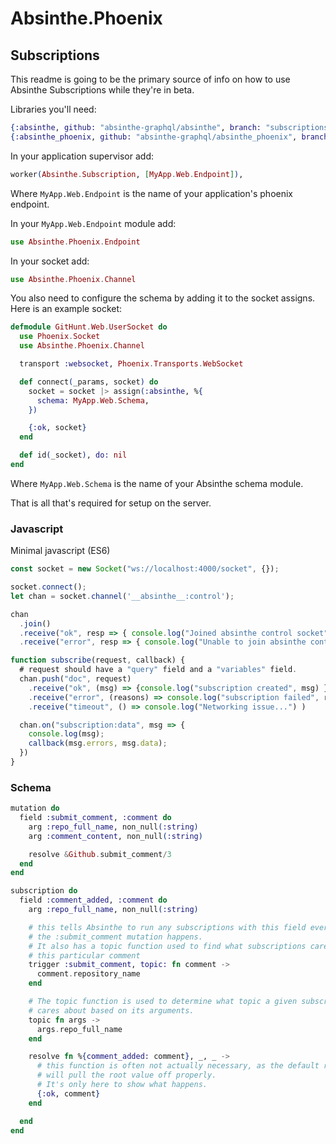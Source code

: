 # Absinthe.Phoenix

## Subscriptions

This readme is going to be the primary source of info on how to use Absinthe Subscriptions
while they're in beta.

Libraries you'll need:

```elixir
{:absinthe, github: "absinthe-graphql/absinthe", branch: "subscriptions"},
{:absinthe_phoenix, github: "absinthe-graphql/absinthe_phoenix", branch: "subscriptions"},
```

In your application supervisor add:

```elixir
worker(Absinthe.Subscription, [MyApp.Web.Endpoint]),
```

Where `MyApp.Web.Endpoint` is the name of your application's phoenix endpoint.

In your `MyApp.Web.Endpoint` module add:
```elixir
use Absinthe.Phoenix.Endpoint
```

In your socket add:

```elixir
use Absinthe.Phoenix.Channel
```

You also need to configure the schema by adding it to the socket assigns. Here
is an example socket:

```elixir
defmodule GitHunt.Web.UserSocket do
  use Phoenix.Socket
  use Absinthe.Phoenix.Channel

  transport :websocket, Phoenix.Transports.WebSocket

  def connect(_params, socket) do
    socket = socket |> assign(:absinthe, %{
      schema: MyApp.Web.Schema,
    })

    {:ok, socket}
  end

  def id(_socket), do: nil
end
```

Where `MyApp.Web.Schema` is the name of your Absinthe schema module.

That is all that's required for setup on the server.

### Javascript

Minimal javascript (ES6)

```javascript
const socket = new Socket("ws://localhost:4000/socket", {});

socket.connect();
let chan = socket.channel('__absinthe__:control');

chan
  .join()
  .receive("ok", resp => { console.log("Joined absinthe control socket", resp) })
  .receive("error", resp => { console.log("Unable to join absinthe control socket", resp) });

function subscribe(request, callback) {
  # request should have a "query" field and a "variables" field.
  chan.push("doc", request)
    .receive("ok", (msg) => {console.log("subscription created", msg) })
    .receive("error", (reasons) => console.log("subscription failed", reasons) )
    .receive("timeout", () => console.log("Networking issue...") )

  chan.on("subscription:data", msg => {
    console.log(msg);
    callback(msg.errors, msg.data);
  })
}
```

### Schema

```elixir
mutation do
  field :submit_comment, :comment do
    arg :repo_full_name, non_null(:string)
    arg :comment_content, non_null(:string)

    resolve &Github.submit_comment/3
  end
end

subscription do
  field :comment_added, :comment do
    arg :repo_full_name, non_null(:string)

    # this tells Absinthe to run any subscriptions with this field every time
    # the :submit_comment mutation happens.
    # It also has a topic function used to find what subscriptions care about
    # this particular comment
    trigger :submit_comment, topic: fn comment ->
      comment.repository_name
    end

    # The topic function is used to determine what topic a given subscription
    # cares about based on its arguments.
    topic fn args ->
      args.repo_full_name
    end

    resolve fn %{comment_added: comment}, _, _ ->
      # this function is often not actually necessary, as the default resolver
      # will pull the root value off properly.
      # It's only here to show what happens.
      {:ok, comment}
    end

  end
end
```
